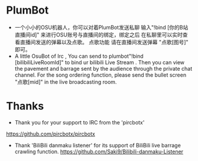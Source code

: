 # PlumBot
- 一个小小的OSU机器人，你可以对着PlumBot发送私聊 输入"!bind [你的B站直播间id]" 来进行OSU账号与直播间的绑定，绑定之后 在私聊里可以实时查看直播间发送的弹幕以及点歌。
点歌功能 请在直播间发送弹幕 "点歌[图号]" 即可。
- A little OsuBot of Irc , You can send to plumbot"!bind [bilibiliLiveRoomId]" to bind ur bilibili Live Stream . 
Then you can view the pavement and barrage sent by the audience through the private chat channel.
For the song ordering function, please send the bullet screen "点歌[mid]" in the live broadcasting room.

# Thanks
- Thank you for your support to IRC from the 'pircbotx'

https://github.com/pircbotx/pircbotx
- Thank 'BiliBili danmaku listener' for its support of BiliBili live barrage crawling function.
https://github.com/Saki9/Bilibili-danmaku-Listener


